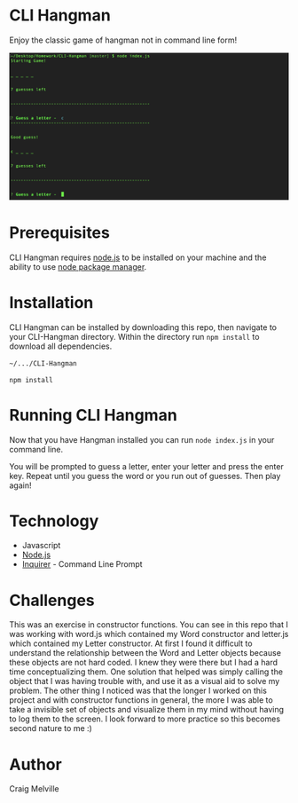 # CLI Hangman

Enjoy the classic game of hangman not in command line form!

![](images/screenshot.png)

# Prerequisites
CLI Hangman requires [node.js](https://nodejs.org/en/) to be installed on your machine and the ability to use [node package manager](https://www.npmjs.com/).

# Installation
CLI Hangman can be installed by downloading this repo, then navigate to your CLI-Hangman directory. Within the directory run `npm install` to download all dependencies.
```
~/.../CLI-Hangman
```
```
npm install
```

# Running CLI Hangman
Now that you have Hangman installed you can run `node index.js` in your command line.

You will be prompted to guess a letter, enter your letter and press the enter key. Repeat until you guess the word or you run out of guesses. Then play again!

# Technology
- Javascript
- [Node.js](https://nodejs.org/en/)
- [Inquirer](https://www.npmjs.com/package/inquirer) - Command Line Prompt

# Challenges
This was an exercise in constructor functions. You can see in this repo that I was working with word.js which contained my Word constructor and letter.js which contained my Letter constructor. At first I found it difficult to understand the relationship between the Word and Letter objects because these objects are not hard coded. I knew they were there but I had a hard time conceptualizing them. One solution that helped was simply calling the object that I was having trouble with, and use it as a visual aid to solve my problem. The other thing I noticed was that the longer I worked on this project and with constructor functions in general, the more I was able to take a invisible set of objects and visualize them in my mind without having to log them to the screen. I look forward to more practice so this becomes second nature to me :)

# Author
Craig Melville
